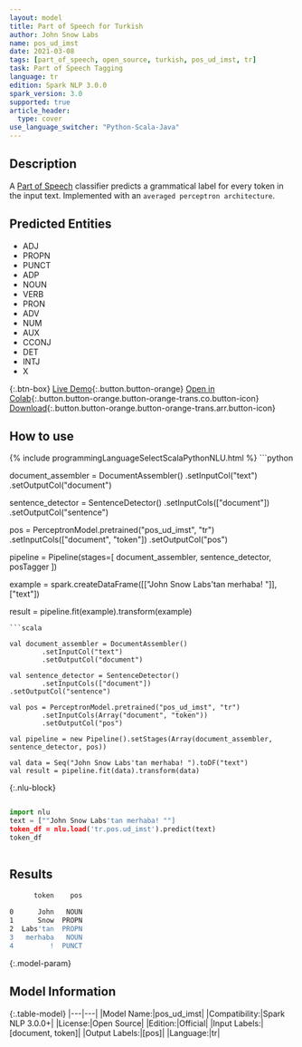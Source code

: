 ```yaml
---
layout: model
title: Part of Speech for Turkish
author: John Snow Labs
name: pos_ud_imst
date: 2021-03-08
tags: [part_of_speech, open_source, turkish, pos_ud_imst, tr]
task: Part of Speech Tagging
language: tr
edition: Spark NLP 3.0.0
spark_version: 3.0
supported: true
article_header:
  type: cover
use_language_switcher: "Python-Scala-Java"
---
```


## Description

A [Part of Speech](https://en.wikipedia.org/wiki/Part_of_speech) classifier predicts a grammatical label for every token in the input text. Implemented with an `averaged perceptron architecture`.

## Predicted Entities

- ADJ
- PROPN
- PUNCT
- ADP
- NOUN
- VERB
- PRON
- ADV
- NUM
- AUX
- CCONJ
- DET
- INTJ
- X

{:.btn-box}
[Live Demo](https://demo.johnsnowlabs.com/public/GRAMMAR_EN/){:.button.button-orange}
[Open in Colab](https://colab.research.google.com/github/JohnSnowLabs/spark-nlp-workshop/blob/master/tutorials/Certification_Trainings/Healthcare/4.Clinical_DeIdentification.ipynb){:.button.button-orange.button-orange-trans.co.button-icon}
[Download](https://s3.amazonaws.com/auxdata.johnsnowlabs.com/public/models/pos_ud_imst_tr_3.0.0_3.0_1615230214154.zip){:.button.button-orange.button-orange-trans.arr.button-icon}

## How to use



<div class="tabs-box" markdown="1">
{% include programmingLanguageSelectScalaPythonNLU.html %}
```python

document_assembler = DocumentAssembler()
  .setInputCol("text")
  .setOutputCol("document")

sentence_detector = SentenceDetector()
  .setInputCols(["document"])
  .setOutputCol("sentence")

pos = PerceptronModel.pretrained("pos_ud_imst", "tr")
  .setInputCols(["document", "token"])
  .setOutputCol("pos")

pipeline = Pipeline(stages=[
  document_assembler,
  sentence_detector,
  posTagger
])

example = spark.createDataFrame([["John Snow Labs'tan merhaba! "]], ["text"])

result = pipeline.fit(example).transform(example)


```
```scala

val document_assembler = DocumentAssembler()
        .setInputCol("text")
        .setOutputCol("document")

val sentence_detector = SentenceDetector()
        .setInputCols(["document"])
.setOutputCol("sentence")

val pos = PerceptronModel.pretrained("pos_ud_imst", "tr")
        .setInputCols(Array("document", "token"))
        .setOutputCol("pos")

val pipeline = new Pipeline().setStages(Array(document_assembler, sentence_detector, pos))

val data = Seq("John Snow Labs'tan merhaba! ").toDF("text")
val result = pipeline.fit(data).transform(data)

```

{:.nlu-block}
```python

import nlu
text = [""John Snow Labs'tan merhaba! ""]
token_df = nlu.load('tr.pos.ud_imst').predict(text)
token_df
    
```
</div>

## Results

```bash
      token    pos
                  
0      John   NOUN
1      Snow  PROPN
2  Labs'tan  PROPN
3   merhaba   NOUN
4         !  PUNCT
```

{:.model-param}
## Model Information

{:.table-model}
|---|---|
|Model Name:|pos_ud_imst|
|Compatibility:|Spark NLP 3.0.0+|
|License:|Open Source|
|Edition:|Official|
|Input Labels:|[document, token]|
|Output Labels:|[pos]|
|Language:|tr|